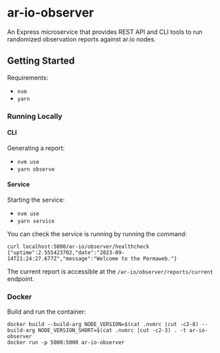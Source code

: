 # ar-io-observer

An Express microservice that provides REST API and CLI tools to run randomized
observation reports against ar.io nodes.

## Getting Started

Requirements:

- `nvm`
- `yarn`

### Running Locally

#### CLI

Generating a report:

- `nvm use`
- `yarn observe` 

#### Service

Starting the service:

- `nvm use`
- `yarn service` 

You can check the service is running by running the command:

```shell
curl localhost:5000/ar-io/observer/healthcheck
{"uptime":2.555423702,"date":"2023-09-14T21:24:27.677Z","message":"Welcome to the Permaweb."}
```

The current report is accessible at the `/ar-io/observer/reports/current`
endpoint.

### Docker

Build and run the container:

```shell
docker build --build-arg NODE_VERSION=$(cat .nvmrc |cut -c2-8) --build-arg NODE_VERSION_SHORT=$(cat .nvmrc |cut -c2-3) . -t ar-io-observer
docker run -p 5000:5000 ar-io-observer
```
